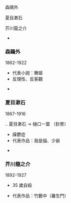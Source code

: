 森鷗外

夏目漱石

芥川龍之介

-

### 森鷗外

1862-1922

* 代表小說：舞姬
* 反理性、反客觀

-

### 夏目漱石

1867-1916

.. 夏目漱石 -&gt; 樋口一葉 （鈔票）

* 躁鬱症
* 代表作品：我是貓、少爺

-

### 芥川龍之介

1892-1927

* 35 歲自殺

* 代表作品：竹籔中（羅生門）



